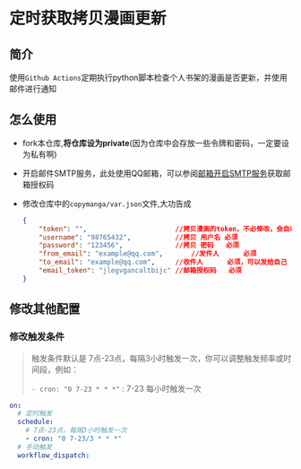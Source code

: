 # 定时获取拷贝漫画更新

## 简介

使用`Github Actions`定期执行python脚本检查个人书架的漫画是否更新，并使用邮件进行通知

## 怎么使用

- fork本仓库,**将仓库设为private**(因为仓库中会存放一些令牌和密码，一定要设为私有啊)

- 开启邮件SMTP服务，此处使用QQ邮箱，可以参阅[邮箱开启SMTP服务](https://clb.pages.dev/2024/12/27/开启SMTP服务/)获取邮箱授权码

- 修改仓库中的`copymanga/var.json`文件,大功告成

  ```json
  {
      "token": "", 						//拷贝漫画的token，不必修改，会自动生成
      "username": "98765432", 			//拷贝 用户名 必须
      "password": "123456",   			//拷贝 密码   必须
      "from_email": "example@qq.com",		//发件人	   必须
      "to_email": "example@qq.com",		//收件人	   必须，可以发给自己
      "email_token": "jlegvgancaltbijc"	//邮箱授权码	  必须
  }
  ```

## 修改其他配置

### 修改触发条件

> 触发条件默认是 7点-23点，每隔3小时触发一次，你可以调整触发频率或时间段，例如：
>
> `- cron: "0 7-23 * * *"` : 7-23 每小时触发一次

```yml
on:
  # 定时触发
  schedule:
    # 7点-23点，每隔3小时触发一次
    - cron: "0 7-23/3 * * *"
  # 手动触发
  workflow_dispatch:
```